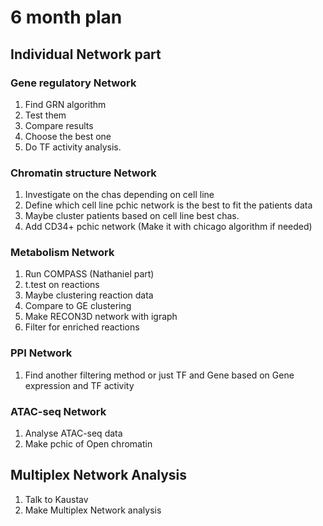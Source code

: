# 6 month plan

## Individual Network part

### Gene regulatory Network

1. Find GRN algorithm
2. Test them
3. Compare results
4. Choose the best one
5. Do TF activity analysis.

### Chromatin structure Network

1. Investigate on the chas depending on cell line
2. Define which cell line pchic network is the best to fit the patients data
3. Maybe cluster patients based on cell line best chas.
4. Add CD34+ pchic network (Make it with chicago algorithm if needed)

### Metabolism Network

1. Run COMPASS (Nathaniel part)
2. t.test on reactions
3. Maybe clustering reaction data
4. Compare to GE clustering
5. Make RECON3D network with igraph
6. Filter for enriched reactions

### PPI Network

1. Find another filtering method or just TF and Gene based on Gene expression and TF activity

### ATAC-seq Network

1. Analyse ATAC-seq data
2. Make pchic of Open chromatin

## Multiplex Network Analysis

1. Talk to Kaustav
2. Make Multiplex Network analysis
